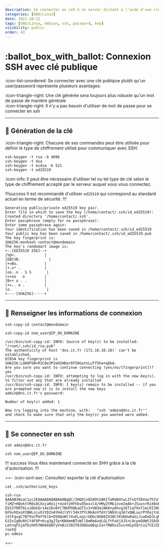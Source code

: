 ```yaml
---
description: Se connecter en ssh à un server distant à l'aide d'une clé publique (sans login/mot de passe).
categories: [GNU/Linux]
date: 2021-10-21
tags: [GNU/Linux, debian, ssh, password, key]
visibility: public
order: 43
---
```


# :ballot_box_with_ballot: Connexion SSH avec clé publique

:icon-list-unordered: Se connecter avec une clé publqiue plutôt qu'un user/password représente plusieurs avantages:

:icon-triangle-right: Une clé générée sera toujours plus robuste qu'un mot de passe de manière générale  
:icon-triangle-right: Il n'y a pas besoin d'utiliser de mot de passe pour se connecter en ssh  

---

## :key: Génération de la clé

:icon-triangle-right: Chacune de ses commandes peut être utilisée pour définir le type de chiffrement utilisé pour communiquer avec SSH:  

```
ssh-keygen -t rsa -b 4096
ssh-keygen -t dsa 
ssh-keygen -t ecdsa -b 521
ssh-keygen -t ed25519
```

:icon-info: Il peut être nécessaire d'utiliser tel ou tel type de clé selon le type de chiffrement accepté par le serveur auquel vous vous connectez.

!!!success
Il est recommandé d'utiliser `ed25519` qui correspond au standard actuel en terme de sécurité.
!!!

``` ssh-keygen ed25519
Generating public/private ed25519 key pair.
Enter file in which to save the key (/home/contact/.ssh/id_ed25519):
Created directory '/home/contact/.ssh'.
Enter passphrase (empty for no passphrase):
Enter same passphrase again:
Your identification has been saved in /home/contact/.ssh/id_ed25519
Your public key has been saved in /home/contact/.ssh/id_ed25519.pub
The key fingerprint is:
SHA256:monhash contact@mondomain
The key's randomart image is:
+--[ED25519 256]--+
|%@+.             |
|EBCVB.             |
|+=Bo.            |
|+.o* .           |
|oo..o . S S       |
|=+oo   o         |
|B++ o . .        |
|+=.. o .         |
|o.    . .         |
+----[SHA256]-----+
```

---

## :page_facing_up: Renseigner les informations de connexion

```
ssh-copy-id contact@mondomain
```

`ssh-copy-id nom_user@IP_OU_DOMAINE`

``` ssh-copy-id admin@dns.it.fr
/usr/bin/ssh-copy-id: INFO: Source of key(s) to be installed: "/root/.ssh/id_rsa.pub"
The authenticity of host 'dns.it.fr (172.16.10.10)' can't be established.
ECDSA key fingerprint is SHA256:LdA9PSN+R3COe3P2eH2HDar6F50GatnLuTf5hw+qQkA.
Are you sure you want to continue connecting (yes/no/[fingerprint])? yes
/usr/bin/ssh-copy-id: INFO: attempting to log in with the new key(s), to filter out any that are already installed
/usr/bin/ssh-copy-id: INFO: 1 key(s) remain to be installed -- if you are prompted now it is to install the new keys
admin@dns.it.fr's password:

Number of key(s) added: 1

Now try logging into the machine, with:   "ssh 'admin@dns.it.fr'"
and check to make sure that only the key(s) you wanted were added.
```

---

## :closed_lock_with_key: Se connecter en ssh

```
ssh admin@dns.it.fr
```

`ssh nom_user@IP_OU_DOMAINE`

!!! success
Vous êtes maintenant connecté en SHH grâce à la clé d'autorisation.
!!!

==- :icon-sort-asc: Consulter/ exporter la clé d'autorisation

```
cat .ssh/authorized_keys
```
``` cat .ssh/authorized_keys
ssh-rsa AAAAB3NzaC1yc2EAAAADAQABAAABgQC/3HQOjnQS9OCUAKIfaMoB4twLZfsGf50Vao7h7aT3
fiMZ+HQekttMds8CXojaHo1j+4z4+2HFhbvO5exxl4/HMyZtMbJzveImAk+J5uxnrRzX6eBVL6Btzg7W
Ek5IfRRTbLviDGkQri4e1Dv8YC7NUPDQbaGTIs3+UW3miWkKny6hvgJ6TiqfOxT1eLRI38CvUX26PcUG
6FbvhQxoXtBWLojuXzYD2nAYH4zlVYr34ktPYcNkAoVfAYrSNbVcq3A7xQWLuurPYOajtnDwCbUi4eKO
iStFqvgC7BT9sCPmYYklb+D58QoWl74vELoqirUDGc0O66ZX3BCtKU6Dw9aGi/LwDoDJLqhQQlIkDIHk
G15vIgNcNtCY4F9P+Kcg3g2Tp+KNXmmBTuWll8mMa6odLGLftPaXjXJS+L9cpeOUWt2SkGHHgXpuUXfL
LmtnqFSjmTbzhH5YWb0eQ8FyVnBiSJ02T0JD8GoQ6qcIa+7RWOu15vu+Hip5QrCu17CEJZE= root@
pc-admin
```

==- 
